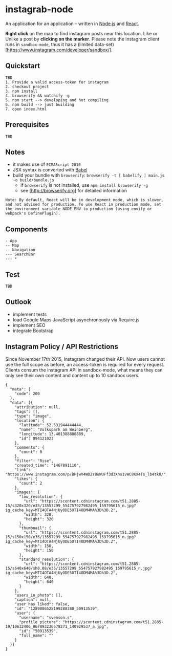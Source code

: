 # instagrab-node
An application for an application – written in [Node.js](https://nodejs.org/en/) and [React](https://facebook.github.io/react/).

**Right click** on the map to find instagram posts near this location. Like or Unlike a post by **clicking on the marker**. Please note the instagram client runs in `sandbox-mode`, thus it has a (limited data-set)[https://www.instagram.com/developer/sandbox/].

## Quickstart

```
TBD
1. Provide a valid access-token for instagram
2. checkout project
3. npm install
4. browserify && watchify -g
5. npm start --> developing and hot compiling
6. npm build --> just building
7. open index.html
```

## Prerequisites

```
TBD
```

## Notes

* it makes use of `ECMAScript 2016`
* JSX syntax is converted with [Babel](https://babeljs.io)
* build your bundle with `browserify`: `browserify -t [ babelify ] main.js -o build/bundle.js`
  * if `browserify` is not installed, use `npm install browserify -g`
  * see [http://browserify.org] for detailed information

```
Note: By default, React will be in development mode, which is slower, and not advised for production. To use React in production mode, set the environment variable NODE_ENV to production (using envify or webpack's DefinePlugin).
```

## Components

```
- App
-- Map
-- Navigation
--- SearchBar
--- *
```

## Test

```
TBD
```

## Outlook

* implement tests
* load Google Maps JavaScript asynchronously via Require.js
* implement SEO
* integrate Bootstrap



## Instagram Policy / API Restrictions

Since November 17th 2015, Instagram changed their API. Now users cannot use the full scope as before, an access-token is required for every request. Clients consum the instagram API in sandbox-mode, what means they can only see their own content and content up to 10 sandbox users.

```
{
  "meta": {
    "code": 200
  },
  "data": [{
    "attribution": null,
    "tags": [],
    "type": "image",
    "location": {
      "latitude": 52.531944444444,
      "name": "Volkspark am Weinberg",
      "longitude": 13.401388888889,
      "id": 894121023
    },
    "comments": {
      "count": 0
    },
    "filter": "Rise",
    "created_time": "1467891110",
    "link": "https://www.instagram.com/p/BHjwV4WD2Y8uWUFf3d3Xhs1vWC8KX4Ts_lb4tk0/",
    "likes": {
      "count": 2
    },
    "images": {
      "low_resolution": {
        "url": "https://scontent.cdninstagram.com/t51.2885-15/s320x320/e35/13557299_554757927982495_159795615_n.jpg?ig_cache_key=MTI4OTA4NjUyODE5OTI4ODM4MA%3D%3D.2",
        "width": 320,
        "height": 320
      },
      "thumbnail": {
        "url": "https://scontent.cdninstagram.com/t51.2885-15/s150x150/e35/13557299_554757927982495_159795615_n.jpg?ig_cache_key=MTI4OTA4NjUyODE5OTI4ODM4MA%3D%3D.2",
        "width": 150,
        "height": 150
      },
      "standard_resolution": {
        "url": "https://scontent.cdninstagram.com/t51.2885-15/s640x640/sh0.08/e35/13557299_554757927982495_159795615_n.jpg?ig_cache_key=MTI4OTA4NjUyODE5OTI4ODM4MA%3D%3D.2",
        "width": 640,
        "height": 640
      }
    },
    "users_in_photo": [],
    "caption": null,
    "user_has_liked": false,
    "id": "1289086528199288380_50913539",
    "user": {
      "username": "svenson.s",
      "profile_picture": "https://scontent.cdninstagram.com/t51.2885-19/10632406_867893236578271_140929537_a.jpg",
      "id": "50913539",
      "full_name": ""
    }
  }]
}
```
